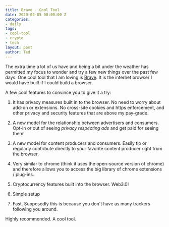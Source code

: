 ```yaml
---
title: Brave - Cool Tool
date: 2020-04-05 00:00:00 Z
categories:
- daily
tags:
- cool-tool
- crypto
- tech
layout: post
author: Ted
---
```


The extra time a lot of us have and being a bit under the weather has permitted my focus to wonder and try a few new things over the past few days. One cool tool that I am loving is [Brave](https://brave.com). It is the internet browser I would have built if I could build a browser.

A few cool features to convince you to give it a try:

1. It has privacy measures built in to the browser. No need to worry about add-on or extensions. No cross-site cookies and https enforcement, and other privacy and security features that are above my pay-grade.

2. A new model for the relationship between advertisers and consumers. Opt-in or out of seeing _privacy respecting ads_ and get paid for seeing them!

3. A new model for content producers and consumers. Easily tip or regularly contribute directly to your favorite content producer right from the browser.

4. Very similar to chrome (think it uses the open-source version of chrome) and therefore allows you to access the big library of chrome extensions / plug-ins.

5. Cryptocurrency features built into the browser. Web3.0!

6. Simple setup

7. Fast. Supposedly this is because you don't have as many trackers following you around.

Highly recommended. A cool tool.  
